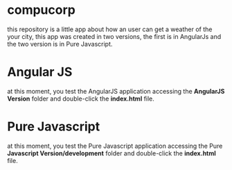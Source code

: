 # compucorp
this repository is a little app about how an user can get a weather of the your city, this app was created in two versions, the first is in AngularJs and the two version is in Pure Javascript.

# Angular JS
<p>
at this moment, you test the AngularJS application accessing the <b>AngularJS Version</b> folder and double-click the <b>index.html</b> file.
</p>


# Pure Javascript
<p>at this moment, you test the Pure Javascript application accessing the  Pure <b>Javascript Version/development</b> folder and double-click the <b>index.html</b> file.
</p>
